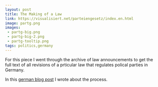 ```yaml
---
layout: post
title: The Making of a Law
link: https://visualisiert.net/parteiengesetz/index.en.html
image: partg.png
images: 
 - partg-big.png
 - partg-big-2.png
 - partg-tooltip.png
tags: politics,germany
---
```


For this piece I went through the archive of law announcements to get the full text of all revisions of a prticular law that regulates polical parties in Germany.

In this [german blog post](http://archive.visualisiert.net/article/making-of-parteiengesetz-vis/index.html) I wrote about the process.